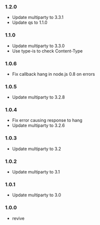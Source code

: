 ### 1.2.0

  * Update multiparty to 3.3.1
  * Update qs to 1.1.0

### 1.1.0

 * Update multiparty to 3.3.0
 * Use type-is to check Content-Type

### 1.0.6

 * Fix callback hang in node.js 0.8 on errors

### 1.0.5

 * Update multiparty to 3.2.8

### 1.0.4

 * Fix error causing response to hang
 * Update multiparty to 3.2.6

### 1.0.3

 * Update multiparty to 3.2

### 1.0.2

 * Update multiparty to 3.1

### 1.0.1

 * Update multiparty to 3.0

### 1.0.0

 * revive
